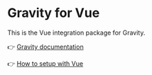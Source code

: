 # Gravity for Vue

This is the Vue integration package for Gravity.

👉 [Gravity documentation](https://digitak-gravity.netlify.app/)

👉 [How to setup with Vue](https://digitak-gravity.netlify.app/docs/frameworks/vue)
